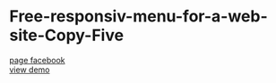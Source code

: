 # Free-responsiv-menu-for-a-web-site-Copy-Five
<a href="https://www.facebook.com/Webi4u-670245179977567">page facebook</a><br/>
<a href="http://webi4u.com/web/article/Free-responsiv-menu-for-a-web-site-Copy-Five/page/0">view demo</a>
